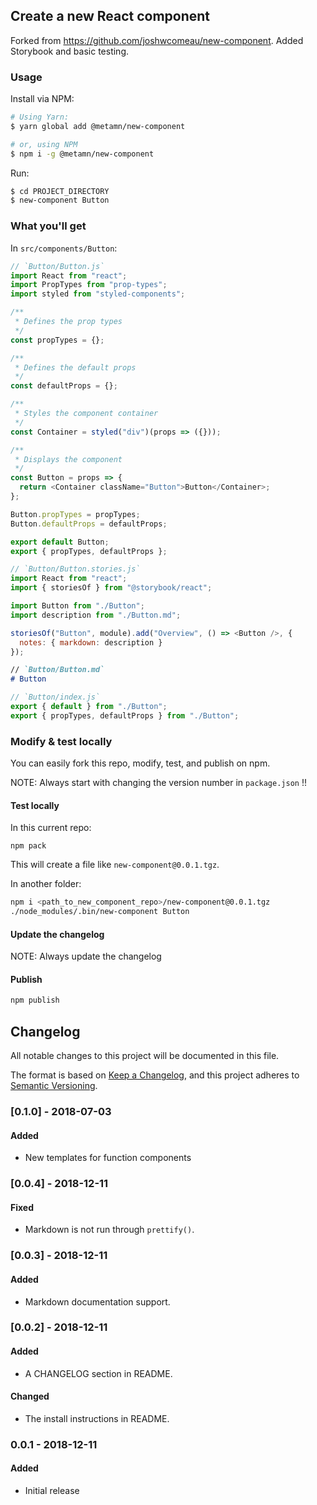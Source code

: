 ## Create a new React component

Forked from https://github.com/joshwcomeau/new-component.
Added Storybook and basic testing.

### Usage

Install via NPM:

```bash
# Using Yarn:
$ yarn global add @metamn/new-component

# or, using NPM
$ npm i -g @metamn/new-component
```

Run:

```bash
$ cd PROJECT_DIRECTORY
$ new-component Button
```

### What you'll get

In `src/components/Button`:

```Javascript
// `Button/Button.js`
import React from "react";
import PropTypes from "prop-types";
import styled from "styled-components";

/**
 * Defines the prop types
 */
const propTypes = {};

/**
 * Defines the default props
 */
const defaultProps = {};

/**
 * Styles the component container
 */
const Container = styled("div")(props => ({}));

/**
 * Displays the component
 */
const Button = props => {
  return <Container className="Button">Button</Container>;
};

Button.propTypes = propTypes;
Button.defaultProps = defaultProps;

export default Button;
export { propTypes, defaultProps };
```

```Javascript
// `Button/Button.stories.js`
import React from "react";
import { storiesOf } from "@storybook/react";

import Button from "./Button";
import description from "./Button.md";

storiesOf("Button", module).add("Overview", () => <Button />, {
  notes: { markdown: description }
});
```

```Markdown
// `Button/Button.md`
# Button
```

```Javascript
// `Button/index.js`
export { default } from "./Button";
export { propTypes, defaultProps } from "./Button";
```

### Modify & test locally

You can easily fork this repo, modify, test, and publish on npm.

NOTE: Always start with changing the version number in `package.json` !!

#### Test locally

In this current repo:

```shell
npm pack
```

This will create a file like `new-component@0.0.1.tgz`.

In another folder:

```bash
npm i <path_to_new_component_repo>/new-component@0.0.1.tgz
./node_modules/.bin/new-component Button
```

#### Update the changelog

NOTE: Always update the changelog

#### Publish

```bash
npm publish
```

## Changelog

All notable changes to this project will be documented in this file.

The format is based on [Keep a Changelog](https://keepachangelog.com/en/1.0.0/),
and this project adheres to [Semantic Versioning](https://semver.org/spec/v2.0.0.html).

### [0.1.0] - 2018-07-03

#### Added

- New templates for function components

### [0.0.4] - 2018-12-11

#### Fixed

- Markdown is not run through `prettify()`.

### [0.0.3] - 2018-12-11

#### Added

- Markdown documentation support.

### [0.0.2] - 2018-12-11

#### Added

- A CHANGELOG section in README.

#### Changed

- The install instructions in README.

### 0.0.1 - 2018-12-11

#### Added

- Initial release
